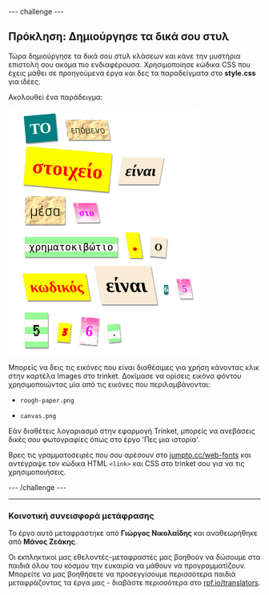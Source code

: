 --- challenge ---

## Πρόκληση: Δημιούργησε τα δικά σου στυλ

Τώρα δημιούργησε τα δικά σου στυλ κλάσεων και κάνε την μυστήρια επιστολή σου ακόμα πιο ενδιαφέρουσα. Χρησιμοποίησε κώδικα CSS που έχεις μάθει σε προηγούμενα έργα και δες τα παραδείγματα στο **style.css** για ιδέες.

Ακολουθεί ένα παράδειγμα:

![screenshot](images/letter-fonts-challenge3.png)

Μπορείς να δεις τις εικόνες που είναι διαθέσιμες για χρήση κάνοντας κλικ στην καρτέλα Images στο trinket. Δοκίμασε να ορίσεις εικόνα φόντου χρησιμοποιώντας μία από τις εικόνες που περιλαμβάνονται:

+ `rough-paper.png`

+ `canvas.png`

Εάν διαθέτεις λογαριασμό στην εφαρμογή Trinket, μπορείς να ανεβάσεις δικές σου φωτογραφίες όπως στο έργο 'Πες μια ιστορία'.

Βρες τις γραμματοσειρές που σου αρέσουν στο <a href="http://jumpto.cc/web-fonts" target="_blank">jumpto.cc/web-fonts</a> και αντέγραψε τον κώδικα HTML `<link>` και CSS στο trinket σου για να τις χρησιμοποιήσεις.

--- /challenge ---
***
### Κοινοτική συνεισφορά μετάφρασης 

Το έργο αυτό μεταφράστηκε από **Γιώργος Νικολαΐδης** και αναθεωρήθηκε από **Μάνος Ζεάκης**. 

Οι εκπληκτικοί μας εθελοντές-μεταφραστές μας βοηθούν να δώσουμε στα παιδιά όλου του κόσμου την ευκαιρία να μάθουν να προγραμματίζουν. Μπορείτε να μας βοηθήσετε να προσεγγίσουμε περισσότερα παιδιά μεταφράζοντας τα έργα μας - διαβάστε περισσότερα στο [rpf.io/translators](https://rpf.io/translators).
